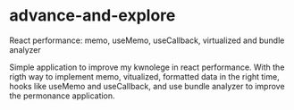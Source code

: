 # advance-and-explore
React performance: memo, useMemo, useCallback, virtualized and bundle analyzer

Simple application to improve my kwnolege in react performance. With the rigth way to implement memo, vitualized, formatted data in the right time, hooks like useMemo and useCallback, and use bundle analyzer to improve the permonance application.

